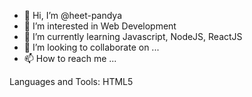 - 👋 Hi, I’m @heet-pandya
- 👀 I’m interested in Web Development
- 🌱 I’m currently learning Javascript, NodeJS, ReactJS
- 💞️ I’m looking to collaborate on ...
- 📫 How to reach me ...


Languages and Tools:
HTML5
<!---
heet-pandya/heet-pandya is a ✨ special ✨ repository because its `README.md` (this file) appears on your GitHub profile.
You can click the Preview link to take a look at your changes.
--->
